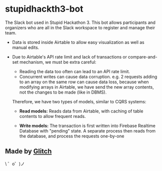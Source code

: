 stupidhackth3-bot
=================

The Slack bot used in Stupid Hackathon 3.
This bot allows participants and organizers who are all in the Slack workspace to register and manage their team.

- Data is stored inside Airtable to allow easy visualization as well as manual edits.

- Due to Airtable's API rate limit and lack of transactions or compare-and-set mechanism, we must be extra careful:

  - Reading the data too often can lead to an API rate limit.
  - Concurrent writes can cause data corruption. e.g. 2 requests adding to an array on the same row can cause data loss,
    because when modifying arrays in Airtable, we have send the new array contents, not the changes to be made (like in DBMS).

  Therefore, we have two types of models, similar to CQRS systems:

  - **Read models:** Reads data from Airtable, with caching of table contents to allow frequent reads.

  - **Write models:** The transaction is first written into Firebase Realtime Database with "pending" state.
    A separate process then reads from the database, and process the requests one-by-one

Made by [Glitch](https://glitch.com/)
-------------------

\ ゜o゜)ノ
